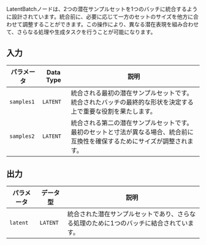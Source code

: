 
LatentBatchノードは、2つの潜在サンプルセットを1つのバッチに統合するように設計されています。統合前に、必要に応じて一方のセットのサイズを他方に合わせて調整することができます。この操作により、異なる潜在表現を組み合わせて、さらなる処理や生成タスクを行うことが可能になります。

## 入力

| パラメータ    | Data Type | 説明 |
|--------------|-------------|-------------|
| `samples1`   | `LATENT`    | 統合される最初の潜在サンプルセットです。統合されたバッチの最終的な形状を決定する上で重要な役割を果たします。 |
| `samples2`   | `LATENT`    | 統合される第二の潜在サンプルセットです。最初のセットと寸法が異なる場合、統合前に互換性を確保するためにサイズが調整されます。 |

## 出力

| パラメータ | データ型 | 説明 |
|-----------|-------------|-------------|
| `latent`  | `LATENT`    | 統合された潜在サンプルセットであり、さらなる処理のために1つのバッチに結合されています。 |
